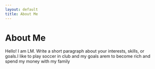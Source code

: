 ```yaml
---
layout: default
title: About Me
---
```

# About Me
Hello! I am LM.
Write a short paragraph about your interests, skills, or goals.I like to play soccer in club and my goals arem to become rich and spend my money with my family 
